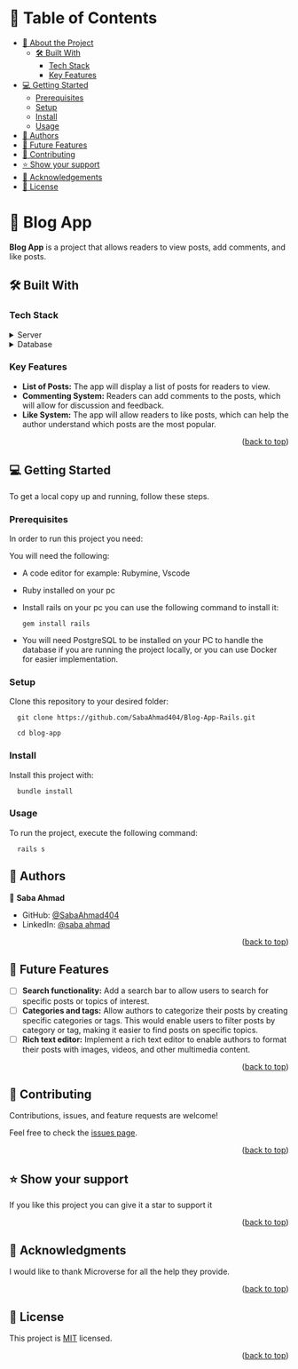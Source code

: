 <a name="readme-top"></a>

<!-- TABLE OF CONTENTS -->

# 📗 Table of Contents

- [📖 About the Project](#about-project)
    - [🛠 Built With](#built-with)
        - [Tech Stack](#tech-stack)
        - [Key Features](#key-features)
- [💻 Getting Started](#getting-started)
    - [Prerequisites](#prerequisites)
    - [Setup](#setup)
    - [Install](#install)
    - [Usage](#usage)
- [👥 Authors](#authors)
- [🔭 Future Features](#future-features)
- [🤝 Contributing](#contributing)
- [⭐️ Show your support](#support)
- [🙏 Acknowledgements](#acknowledgements)
- [📝 License](#license)

<!-- PROJECT DESCRIPTION -->

# 📖 Blog App <a name="about-project"></a>

**Blog App** is a project that allows readers to view posts, add comments, and like posts.

## 🛠 Built With <a name="built-with"></a>

### Tech Stack <a name="tech-stack"></a>

<details>
  <summary>Server</summary>
  <ul>
    <li><a href="https://rubyonrails.org/">Ruby on Rails</a></li>
  </ul>
</details>

<details>
<summary>Database</summary>
  <ul>
    <li><a href="https://www.postgresql.org/">PostgreSQL</a></li>
  </ul>
</details>

<!-- Features -->

### Key Features <a name="key-features"></a>

- **List of Posts:** The app will display a list of posts for readers to view.
- **Commenting System:** Readers can add comments to the posts, which will allow for discussion and feedback.
- **Like System:** The app will allow readers to like posts, which can help the author understand which posts are the most popular.

<p align="right">(<a href="#readme-top">back to top</a>)</p>

<!-- GETTING STARTED -->

## 💻 Getting Started <a name="getting-started"></a>

To get a local copy up and running, follow these steps.

### Prerequisites

In order to run this project you need:

You will need the following:
- A code editor for example: Rubymine, Vscode
- Ruby installed on your pc
- Install rails on your pc you can use the following command to install it:

    ```
    gem install rails
    ```
- You will need PostgreSQL to be installed on your PC to handle the database if you are running the project locally, or you can use Docker for easier implementation.

### Setup

Clone this repository to your desired folder:

```
  git clone https://github.com/SabaAhmad404/Blog-App-Rails.git
```

```
  cd blog-app
```

### Install

Install this project with:
```
  bundle install
```

### Usage

To run the project, execute the following command:

```
  rails s
```

<!-- AUTHORS -->

## 👥 Authors <a name="authors"></a>

👤 **Saba Ahmad**
- GitHub: [@SabaAhmad404](https://github.com/SabaAhmad404)
- LinkedIn: [@saba ahmad](https://www.linkedin.com/in/saba-ahmad-97b938244/)

<p align="right">(<a href="#readme-top">back to top</a>)</p>

<!-- FUTURE FEATURES -->

## 🔭 Future Features <a name="future-features"></a>

- [ ] **Search functionality:**  Add a search bar to allow users to search for specific posts or topics of interest.
- [ ] **Categories and tags:** Allow authors to categorize their posts by creating specific categories or tags. This would enable users to filter posts by category or tag, making it easier to find posts on specific topics.
- [ ] **Rich text editor:** Implement a rich text editor to enable authors to format their posts with images, videos, and other multimedia content.

<p align="right">(<a href="#readme-top">back to top</a>)</p>

<!-- CONTRIBUTING -->

## 🤝 Contributing <a name="contributing"></a>

Contributions, issues, and feature requests are welcome!

Feel free to check the [issues page](https://github.com/SabaAhmad404/Blog-App-Rails/issues).

<p align="right">(<a href="#readme-top">back to top</a>)</p>

<!-- SUPPORT -->

## ⭐️ Show your support <a name="support"></a>

If you like this project you can give it a star to support it

<p align="right">(<a href="#readme-top">back to top</a>)</p>

<!-- ACKNOWLEDGEMENTS -->

## 🙏 Acknowledgments <a name="acknowledgements"></a>

I would like to thank Microverse for all the help they provide.

<p align="right">(<a href="#readme-top">back to top</a>)</p>

<!-- LICENSE -->

## 📝 License <a name="license"></a>

This project is [MIT](./LICENSE.md) licensed.

<p align="right">(<a href="#readme-top">back to top</a>)</p>
